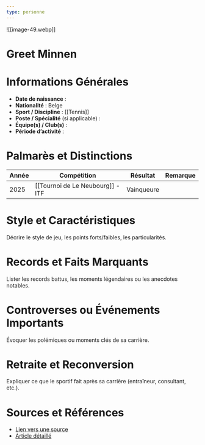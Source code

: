 ```yaml
---
type: personne
---
```

![[image-49.webp]]
# Greet Minnen

# Informations Générales
- **Date de naissance** :  
- **Nationalité** :  Belge
- **Sport / Discipline** : [[Tennis]] 
- **Poste / Spécialité** (si applicable) :  
- **Équipe(s) / Club(s)** :  
- **Période d’activité** :  

# Palmarès et Distinctions
| Année | Compétition                      | Résultat   | Remarque |
| ----- | -------------------------------- | ---------- | -------- |
| 2025  | [[Tournoi de Le Neubourg]] - ITF | Vainqueure |          |

# Style et Caractéristiques
Décrire le style de jeu, les points forts/faibles, les particularités.

# Records et Faits Marquants
Lister les records battus, les moments légendaires ou les anecdotes notables.

# Controverses ou Événements Importants
Évoquer les polémiques ou moments clés de sa carrière.

# Retraite et Reconversion
Expliquer ce que le sportif fait après sa carrière (entraîneur, consultant, etc.).

# Sources et Références
- [Lien vers une source](#)
- [Article détaillé](#)
